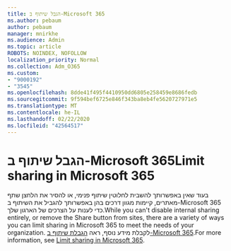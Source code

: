 ```yaml
---
title: הגבל שיתוף ב-Microsoft 365
ms.author: pebaum
author: pebaum
manager: mnirkhe
ms.audience: Admin
ms.topic: article
ROBOTS: NOINDEX, NOFOLLOW
localization_priority: Normal
ms.collection: Adm_O365
ms.custom:
- "9000192"
- "3545"
ms.openlocfilehash: 8dde41f495f4410950dd6805e258459e8686fedb
ms.sourcegitcommit: 9f594bef6725e846f343ba8eb4fe5620727971e5
ms.translationtype: MT
ms.contentlocale: he-IL
ms.lasthandoff: 02/22/2020
ms.locfileid: "42564517"
---
```

# <a name="limit-sharing-in-microsoft-365"></a><span data-ttu-id="1bf80-102">הגבל שיתוף ב-Microsoft 365</span><span class="sxs-lookup"><span data-stu-id="1bf80-102">Limit sharing in Microsoft 365</span></span>

<span data-ttu-id="1bf80-103">בעוד שאין באפשרותך להשבית לחלוטין שיתוף פנימי, או להסיר את הלחצן שתף מאתרים, קיימות מגוון דרכים בהן באפשרותך להגביל את השיתוף ב-Microsoft 365 כדי לענות על הצרכים של הארגון שלך.</span><span class="sxs-lookup"><span data-stu-id="1bf80-103">While you can't disable internal sharing entirely, or remove the Share button from sites, there are a variety of ways you can limit sharing in Microsoft 365 to meet the needs of your organization.</span></span> <span data-ttu-id="1bf80-104">לקבלת מידע נוסף, ראה [הגבלת שיתוף ב-Microsoft 365](https://docs.microsoft.com/Office365/Enterprise/microsoft-365-limit-sharing).</span><span class="sxs-lookup"><span data-stu-id="1bf80-104">For more information, see [Limit sharing in Microsoft 365](https://docs.microsoft.com/Office365/Enterprise/microsoft-365-limit-sharing).</span></span>
